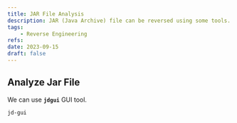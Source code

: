 ```yaml
---
title: JAR File Analysis
description: JAR (Java Archive) file can be reversed using some tools.
tags:
    - Reverse Engineering
refs:
date: 2023-09-15
draft: false
---
```


## Analyze Jar File

We can use **`jdgui`** GUI tool.

```sh
jd-gui
```
